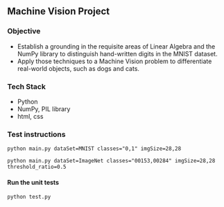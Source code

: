 ## Machine Vision Project
### Objective
-  Establish a grounding in the requisite areas of Linear Algebra and the NumPy library to distinguish hand-written digits in the MNIST dataset.
- Apply those techniques to a Machine Vision problem to differentiate real-world objects, such as dogs and cats.

### Tech Stack
- Python
- NumPy, PIL library
- html, css

### Test instructions
```
python main.py dataSet=MNIST classes="0,1" imgSize=28,28

python main.py dataSet=ImageNet classes="00153,00284" imgSize=28,28 threshold_ratio=0.5
```
#### Run the unit tests
```
python test.py
```